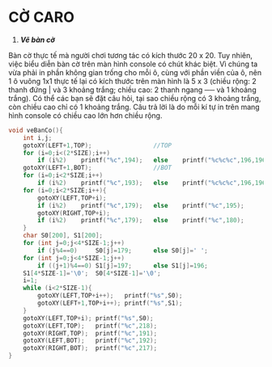 # CỜ CARO

1. ***Vẽ bàn cờ***

Bàn cờ thực tế mà người chơi tương tác có kích thước 20 x 20. Tuy nhiên, việc biểu diễn bàn cờ trên màn hình console có chút khác biệt. Vì chúng ta vừa phải in phần không gian trống cho mỗi ô, cùng với phần viền của ô, nên 1 ô vuông 1x1 thực tế lại có kích thước trên màn hình là 5 x 3 (chiều rộng: 2 thanh đứng | và 3 khoảng trắng; chiều cao: 2 thanh ngang ── và 1 khoảng trắng). Có thể các bạn sẽ đặt câu hỏi, tại sao chiều rộng có 3 khoảng trắng, còn chiều cao chỉ có 1 khoảng trắng. Câu trả lời là do mỗi kí tự in trên mang hình console có chiều cao lớn hơn chiều rộng.

```c
void veBanCo(){
	int i,j;
	gotoXY(LEFT+1,TOP);					//TOP
	for (i=0;i<(2*SIZE);i++)
		if (i%2)	printf("%c",194);	else	printf("%c%c%c",196,196,196);
	gotoXY(LEFT+1,BOT);					//BOT
	for (i=0;i<2*SIZE;i++)
		if (i%2)	printf("%c",193);	else	printf("%c%c%c",196,196,196);
	for (i=0;i<2*SIZE;i++){
		gotoXY(LEFT,TOP+i);	
		if (i%2)	printf("%c",179);	else	printf("%c",195);
		gotoXY(RIGHT,TOP+i);
		if (i%2)	printf("%c",179);	else	printf("%c",180);
	}
	char S0[200], S1[200];
	for (int j=0;j<4*SIZE-1;j++)
		if (j%4==0)		S0[j]=179;		else S0[j]=' ';
	for (int j=0;j<4*SIZE-1;j++)
		if ((j+1)%4==0)	S1[j]=197;		else S1[j]=196;
	S1[4*SIZE-1]='\0';	S0[4*SIZE-1]='\0';
	i=1;
	while (i<2*SIZE-1){
		gotoXY(LEFT,TOP+i++);	printf("%s",S0);
		gotoXY(LEFT+1,TOP+i++);	printf("%s",S1);
	}
	gotoXY(LEFT,TOP+i);	printf("%s",S0);
	gotoXY(LEFT,TOP);	printf("%c",218);
	gotoXY(RIGHT,TOP);	printf("%c",191);
	gotoXY(LEFT,BOT);	printf("%c",192);
	gotoXY(RIGHT,BOT);	printf("%c",217);
}
```

